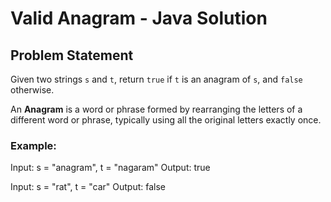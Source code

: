 #  Valid Anagram - Java Solution

##  Problem Statement

Given two strings `s` and `t`, return `true` if `t` is an anagram of `s`, and `false` otherwise.

An **Anagram** is a word or phrase formed by rearranging the letters of a different word or phrase, typically using all the original letters exactly once.

### Example:

Input: s = "anagram", t = "nagaram"
Output: true

Input: s = "rat", t = "car"
Output: false

